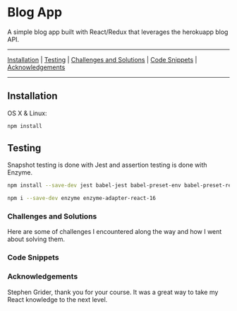# Blog App

A simple blog app built with React/Redux that leverages the herokuapp blog API.

***

[Installation](https://github.com/chris-malloy/video-player#installation) | [Testing](https://github.com/chris-malloy/video-player#testing) | [Challenges and Solutions](https://github.com/chris-malloy/video-player#challenges-and-solutions) | [Code Snippets](https://github.com/chris-malloy/video-player#code-snippets) | [Acknowledgements](https://github.com/chris-malloy/video-player#acknowledgements)

***

## Installation

OS X & Linux:

```sh
npm install
```

## Testing

Snapshot testing is done with Jest and assertion testing is done with Enzyme.

```sh
npm install --save-dev jest babel-jest babel-preset-env babel-preset-react react-test-renderer
```

```sh
npm i --save-dev enzyme enzyme-adapter-react-16
```

### Challenges and Solutions

Here are some of challenges I encountered along the way and how I went about solving them.

### Code Snippets

### Acknowledgements

Stephen Grider, thank you for your course.  It was a great way to take my React knowledge to the next level.
